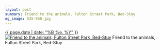 ```yaml
---
layout: post
summary: Friend to the animals, Fulton Street Park, Bed-Stuy
og_image: 535-960.jpg
---
```


<p>
  <time><a href="/535">{{ page.date | date: "%B %e, %Y" }}</a></time>
  <a href="/535"><img src="{{ site.assets_url }}/535-480.jpg" srcset="{{ site.assets_url }}/535-240.jpg 240w, {{ site.assets_url }}/535-480.jpg 480w, {{ site.assets_url }}/535-720.jpg 720w, {{ site.assets_url }}/535-960.jpg 960w" sizes="(min-width: 700px) 50vw, calc(100vw - 2rem)" alt="Friend to the animals, Fulton Street Park, Bed-Stuy" /></a>
  <span>Friend to the animals, Fulton Street Park, Bed-Stuy</span>
</p>
